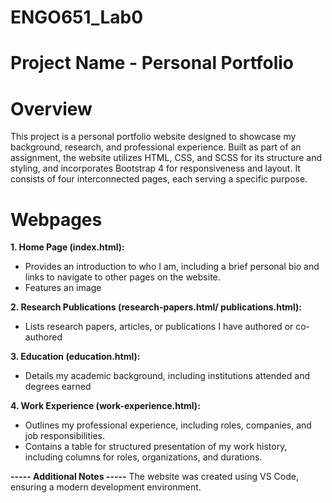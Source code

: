# ENGO651_Lab0
# Project Name  - Personal Portfolio

# Overview 
This project is a personal portfolio website designed to showcase my background, research, and professional experience. Built as part of an assignment, the website utilizes HTML, CSS, and SCSS for its structure and styling, and incorporates Bootstrap 4 for responsiveness and layout. It consists of four interconnected pages, each serving a specific purpose.

# Webpages
**1. Home Page (index.html):**
  - Provides an introduction to who I am, including a brief personal bio and links to navigate to other pages on the website.
  - Features an image

**2. Research Publications (research-papers.html/ publications.html):**

  - Lists research papers, articles, or publications I have authored or co-authored

**3. Education (education.html):**

  - Details my academic background, including institutions attended and degrees earned

**4. Work Experience (work-experience.html):**

  - Outlines my professional experience, including roles, companies, and job responsibilities.
  - Contains a table for structured presentation of my work history, including columns for roles, organizations, and durations.

**----- Additional Notes -----**
  The website was created using VS Code, ensuring a modern development environment.

